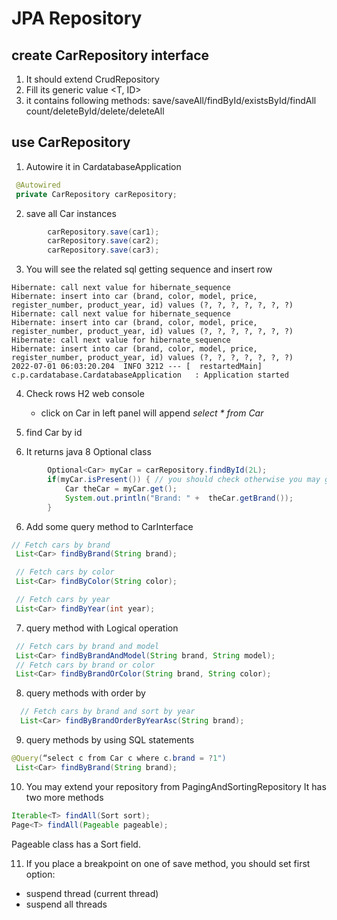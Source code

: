 # JPA Repository

## create CarRepository interface 

1. It should extend CrudRepository
2. Fill its generic value <T, ID>
3. it contains following methods:
   save/saveAll/findById/existsById/findAll
   count/deleteById/delete/deleteAll

## use CarRepository

1. Autowire it in CardatabaseApplication
```java
 @Autowired
 private CarRepository carRepository;
```
2. save all Car instances
```java
		carRepository.save(car1);
		carRepository.save(car2);
		carRepository.save(car3);
```
3. You will see the related sql
 getting sequence and insert row
```text
Hibernate: call next value for hibernate_sequence
Hibernate: insert into car (brand, color, model, price, register_number, product_year, id) values (?, ?, ?, ?, ?, ?, ?)
Hibernate: call next value for hibernate_sequence
Hibernate: insert into car (brand, color, model, price, register_number, product_year, id) values (?, ?, ?, ?, ?, ?, ?)
Hibernate: call next value for hibernate_sequence
Hibernate: insert into car (brand, color, model, price, register_number, product_year, id) values (?, ?, ?, ?, ?, ?, ?)
2022-07-01 06:03:20.204  INFO 3212 --- [  restartedMain] c.p.cardatabase.CardatabaseApplication   : Application started
```
4. Check rows H2 web console
   - click on Car in left panel will append _select * from Car_ 
5. find Car by id

6. It returns java 8 Optional class
```java
		Optional<Car> myCar = carRepository.findById(2L); 
		if(myCar.isPresent()) { // you should check otherwise you may get NoSuchElementException
			Car theCar = myCar.get();
			System.out.println("Brand: " +  theCar.getBrand());
		}
```
6. Add some query method to CarInterface
```java
// Fetch cars by brand
 List<Car> findByBrand(String brand);

 // Fetch cars by color
 List<Car> findByColor(String color);

 // Fetch cars by year
 List<Car> findByYear(int year);
```
7. query method with Logical operation
```java
 // Fetch cars by brand and model
 List<Car> findByBrandAndModel(String brand, String model);
 // Fetch cars by brand or color
 List<Car> findByBrandOrColor(String brand, String color);
```
8. query methods with order by
```java
  // Fetch cars by brand and sort by year
  List<Car> findByBrandOrderByYearAsc(String brand);
```
9. query methods by using SQL statements
```java
@Query(“select c from Car c where c.brand = ?1")
 List<Car> findByBrand(String brand);
```
10. You may extend your repository from PagingAndSortingRepository
It has two more methods
```java
Iterable<T> findAll(Sort sort);
Page<T> findAll(Pageable pageable);
```
Pageable class has a Sort field.

11. If you place a breakpoint on one of save method, you should set first option:
* suspend thread (current thread)
* suspend all threads
